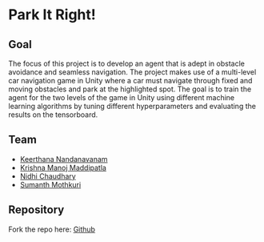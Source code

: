 # Park It Right!

## Goal
The focus of this project is to develop an agent that is adept in obstacle avoidance and seamless navigation. The project makes use of a multi-level car navigation game in Unity where a car must navigate through fixed and moving obstacles and park at the highlighted spot. The goal is to train the agent for the two levels of the game in Unity using different machine learning algorithms by tuning different hyperparameters and evaluating the results on the tensorboard.

## Team
* [Keerthana Nandanavanam](https://www.linkedin.com/in/keerthana-nandanavanam/)
* [Krishna Manoj Maddipatla](https://www.linkedin.com/in/krishna-manoj-maddipatla/)
* [Nidhi Chaudhary](https://www.linkedin.com/in/nidhi86/)
* [Sumanth Mothkuri](https://www.linkedin.com/in/sumanth-mothkuri/)

## Repository

Fork the repo here: [Github](https://github.com/USC-CSCI527-Spring2021/Park-It-Right-)

